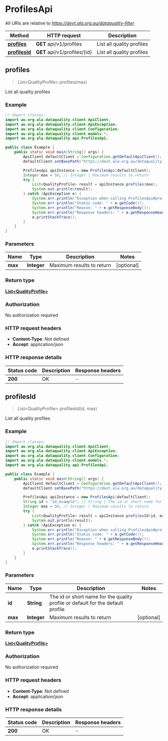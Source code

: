 # ProfilesApi

All URIs are relative to *https://devt.ala.org.au/dataquality-filter*

Method | HTTP request | Description
------------- | ------------- | -------------
[**profiles**](ProfilesApi.md#profiles) | **GET** api/v1/profiles | List all quality profiles
[**profilesId**](ProfilesApi.md#profilesId) | **GET** api/v1/profiles/{id} | List all quality profiles



## profiles

> List&lt;QualityProfile&gt; profiles(max)

List all quality profiles

### Example

```java
// Import classes:
import au.org.ala.dataquality.client.ApiClient;
import au.org.ala.dataquality.client.ApiException;
import au.org.ala.dataquality.client.Configuration;
import au.org.ala.dataquality.client.models.*;
import au.org.ala.dataquality.api.ProfilesApi;

public class Example {
    public static void main(String[] args) {
        ApiClient defaultClient = Configuration.getDefaultApiClient();
        defaultClient.setBasePath("https://devt.ala.org.au/dataquality-filter");

        ProfilesApi apiInstance = new ProfilesApi(defaultClient);
        Integer max = 56; // Integer | Maximum results to return
        try {
            List<QualityProfile> result = apiInstance.profiles(max);
            System.out.println(result);
        } catch (ApiException e) {
            System.err.println("Exception when calling ProfilesApi#profiles");
            System.err.println("Status code: " + e.getCode());
            System.err.println("Reason: " + e.getResponseBody());
            System.err.println("Response headers: " + e.getResponseHeaders());
            e.printStackTrace();
        }
    }
}
```

### Parameters


Name | Type | Description  | Notes
------------- | ------------- | ------------- | -------------
 **max** | **Integer**| Maximum results to return | [optional]

### Return type

[**List&lt;QualityProfile&gt;**](QualityProfile.md)

### Authorization

No authorization required

### HTTP request headers

- **Content-Type**: Not defined
- **Accept**: application/json

### HTTP response details
| Status code | Description | Response headers |
|-------------|-------------|------------------|
| **200** | OK |  -  |


## profilesId

> List&lt;QualityProfile&gt; profilesId(id, max)

List all quality profiles

### Example

```java
// Import classes:
import au.org.ala.dataquality.client.ApiClient;
import au.org.ala.dataquality.client.ApiException;
import au.org.ala.dataquality.client.Configuration;
import au.org.ala.dataquality.client.models.*;
import au.org.ala.dataquality.api.ProfilesApi;

public class Example {
    public static void main(String[] args) {
        ApiClient defaultClient = Configuration.getDefaultApiClient();
        defaultClient.setBasePath("https://devt.ala.org.au/dataquality-filter");

        ProfilesApi apiInstance = new ProfilesApi(defaultClient);
        String id = "id_example"; // String | The id or short name for the quality profile or default for the default profile
        Integer max = 56; // Integer | Maximum results to return
        try {
            List<QualityProfile> result = apiInstance.profilesId(id, max);
            System.out.println(result);
        } catch (ApiException e) {
            System.err.println("Exception when calling ProfilesApi#profilesId");
            System.err.println("Status code: " + e.getCode());
            System.err.println("Reason: " + e.getResponseBody());
            System.err.println("Response headers: " + e.getResponseHeaders());
            e.printStackTrace();
        }
    }
}
```

### Parameters


Name | Type | Description  | Notes
------------- | ------------- | ------------- | -------------
 **id** | **String**| The id or short name for the quality profile or default for the default profile |
 **max** | **Integer**| Maximum results to return | [optional]

### Return type

[**List&lt;QualityProfile&gt;**](QualityProfile.md)

### Authorization

No authorization required

### HTTP request headers

- **Content-Type**: Not defined
- **Accept**: application/json

### HTTP response details
| Status code | Description | Response headers |
|-------------|-------------|------------------|
| **200** | OK |  -  |


